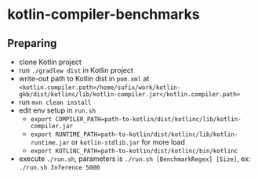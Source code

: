 # kotlin-compiler-benchmarks

## Preparing
 - clone Kotlin project
 - run `./gradlew dist` in Kotlin project
 - write-out path to Kotlin dist in `pom.xml` at `<kotlin.compiler.path>/home/sufix/work/kotlin-gkb/dist/kotlinc/lib/kotlin-compiler.jar</kotlin.compiler.path>`
 - run `mvn clean install`
 - edit env setup in `run.sh`
   * `export COMPILER_PATH=path-to-kotlin/dist/kotlinc/lib/kotlin-compiler.jar`
   * `export RUNTIME_PATH=path-to-kotlin/dist/kotlinc/lib/kotlin-runtime.jar` or `kotlin-stdlib.jar` for more load
   * `export KOTLINC_PATH=path-to-kotlin/dist/kotlinc/bin/kotlinc`
 - execute `./run.sh`, parameters is `./run.sh [BenchmarkRegex] [Size]`, ex: `./run.sh Inference 5000`
